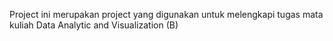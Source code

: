 Project ini merupakan project yang digunakan untuk melengkapi tugas mata kuliah Data Analytic and Visualization (B)
